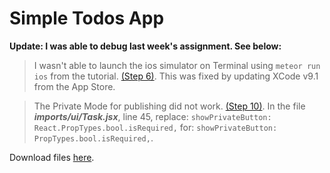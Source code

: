 # Simple Todos App

**Update: I was able to debug last week's assignment. See below:**

> I wasn't able to launch the ios simulator on Terminal using `meteor run ios` from the tutorial. [(Step 6)](https://www.meteor.com/tutorials/react/running-on-mobile).
This was fixed by updating XCode v9.1 from the App Store.


> The Private Mode for publishing did not work. [(Step 10)](https://www.meteor.com/tutorials/react/publish-and-subscribe).
In the file **_imports/ui/Task.jsx_**, line 45, replace: `showPrivateButton: React.PropTypes.bool.isRequired,` for: `showPrivateButton: PropTypes.bool.isRequired,`.


Download files [here](https://github.com/margaritayong/code-literacy/raw/master/week_08/simple-todos/simple-todos.zip).
